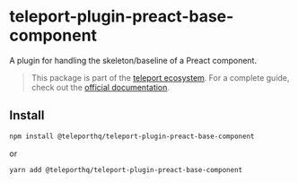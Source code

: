# teleport-plugin-preact-base-component

A plugin for handling the skeleton/baseline of a Preact component.

> This package is part of the [teleport ecosystem](https://github.com/teleporthq/teleport-code-generators). For a complete guide, check out the [official documentation](https://docs.teleporthq.io/).

## Install
```bash
npm install @teleporthq/teleport-plugin-preact-base-component
```
or
```bash
yarn add @teleporthq/teleport-plugin-preact-base-component
```
